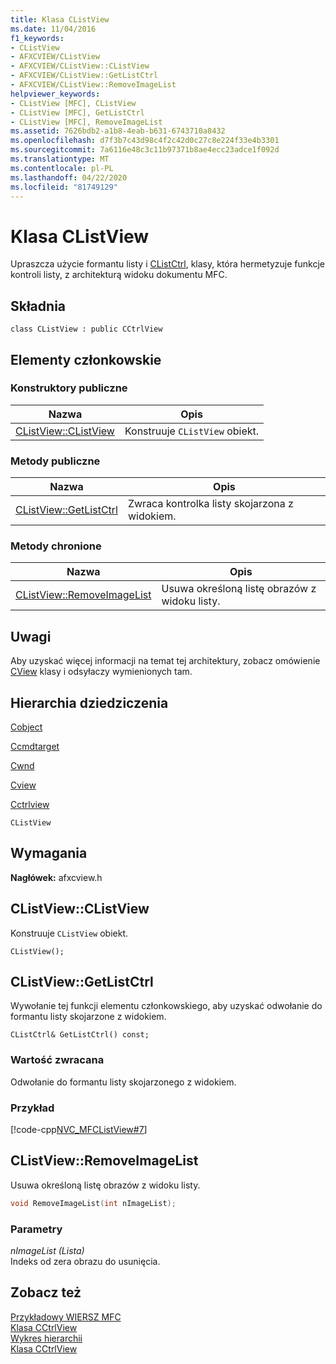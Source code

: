 ```yaml
---
title: Klasa CListView
ms.date: 11/04/2016
f1_keywords:
- CListView
- AFXCVIEW/CListView
- AFXCVIEW/CListView::CListView
- AFXCVIEW/CListView::GetListCtrl
- AFXCVIEW/CListView::RemoveImageList
helpviewer_keywords:
- CListView [MFC], CListView
- CListView [MFC], GetListCtrl
- CListView [MFC], RemoveImageList
ms.assetid: 7626bdb2-a1b8-4eab-b631-6743710a8432
ms.openlocfilehash: d7f3b7c43d98c4f2c42d0c27c8e224f33e4b3301
ms.sourcegitcommit: 7a6116e48c3c11b97371b8ae4ecc23adce1f092d
ms.translationtype: MT
ms.contentlocale: pl-PL
ms.lasthandoff: 04/22/2020
ms.locfileid: "81749129"
---
```

# <a name="clistview-class"></a>Klasa CListView

Upraszcza użycie formantu listy i [CListCtrl](../../mfc/reference/clistctrl-class.md), klasy, która hermetyzuje funkcje kontroli listy, z architekturą widoku dokumentu MFC.

## <a name="syntax"></a>Składnia

```
class CListView : public CCtrlView
```

## <a name="members"></a>Elementy członkowskie

### <a name="public-constructors"></a>Konstruktory publiczne

|Nazwa|Opis|
|----------|-----------------|
|[CListView::CListView](#clistview)|Konstruuje `CListView` obiekt.|

### <a name="public-methods"></a>Metody publiczne

|Nazwa|Opis|
|----------|-----------------|
|[CListView::GetListCtrl](#getlistctrl)|Zwraca kontrolka listy skojarzona z widokiem.|

### <a name="protected-methods"></a>Metody chronione

|Nazwa|Opis|
|----------|-----------------|
|[CListView::RemoveImageList](#removeimagelist)|Usuwa określoną listę obrazów z widoku listy.|

## <a name="remarks"></a>Uwagi

Aby uzyskać więcej informacji na temat tej architektury, zobacz omówienie [CView](../../mfc/reference/cview-class.md) klasy i odsyłaczy wymienionych tam.

## <a name="inheritance-hierarchy"></a>Hierarchia dziedziczenia

[Cobject](../../mfc/reference/cobject-class.md)

[Ccmdtarget](../../mfc/reference/ccmdtarget-class.md)

[Cwnd](../../mfc/reference/cwnd-class.md)

[Cview](../../mfc/reference/cview-class.md)

[Cctrlview](../../mfc/reference/cctrlview-class.md)

`CListView`

## <a name="requirements"></a>Wymagania

**Nagłówek:** afxcview.h

## <a name="clistviewclistview"></a><a name="clistview"></a>CListView::CListView

Konstruuje `CListView` obiekt.

```
CListView();
```

## <a name="clistviewgetlistctrl"></a><a name="getlistctrl"></a>CListView::GetListCtrl

Wywołanie tej funkcji elementu członkowskiego, aby uzyskać odwołanie do formantu listy skojarzone z widokiem.

```
CListCtrl& GetListCtrl() const;
```

### <a name="return-value"></a>Wartość zwracana

Odwołanie do formantu listy skojarzonego z widokiem.

### <a name="example"></a>Przykład

[!code-cpp[NVC_MFCListView#7](../../atl/reference/codesnippet/cpp/clistview-class_1.cpp)]

## <a name="clistviewremoveimagelist"></a><a name="removeimagelist"></a>CListView::RemoveImageList

Usuwa określoną listę obrazów z widoku listy.

```cpp
void RemoveImageList(int nImageList);
```

### <a name="parameters"></a>Parametry

*nImageList (Lista)*<br/>
Indeks od zera obrazu do usunięcia.

## <a name="see-also"></a>Zobacz też

[Przykładowy WIERSZ MFC](../../overview/visual-cpp-samples.md)<br/>
[Klasa CCtrlView](../../mfc/reference/cctrlview-class.md)<br/>
[Wykres hierarchii](../../mfc/hierarchy-chart.md)<br/>
[Klasa CCtrlView](../../mfc/reference/cctrlview-class.md)
